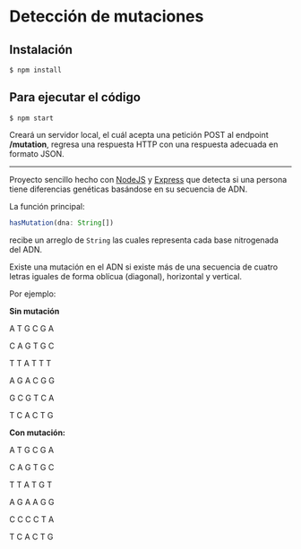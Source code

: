 # Detección de mutaciones

## Instalación
`$ npm install`

## Para ejecutar el código
`$ npm start`

Creará un servidor local, el cuál acepta una petición POST al endpoint **/mutation**, regresa una respuesta HTTP con una respuesta adecuada en formato JSON.

---

Proyecto sencillo hecho con [NodeJS](https://nodejs.org/) y [Express](https://www.npmjs.com/package/express) que detecta si una persona tiene diferencias genéticas basándose en su secuencia de ADN.

La función principal:
```javascript
hasMutation(dna: String[])
```
recibe un arreglo de `String` las cuales representa cada base nitrogenada del ADN.

Existe una mutación en el ADN si existe más de una secuencia de cuatro letras iguales de forma oblícua (diagonal), horizontal y vertical. 

Por ejemplo:

**Sin mutación**

A T G C G A

C A G T G C

T T A T T T

A G A C G G

G C G T C A

T C A C T G

**Con mutación:**

A T G C G A

C A G T G C

T T A T G T

A G A A G G

C C C C T A

T C A C T G

